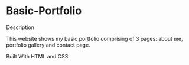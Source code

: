 # Basic-Portfolio

Description

This website shows my basic portfolio comprising of 3 pages: about me, portfolio gallery and contact page.

Built With
HTML and CSS
